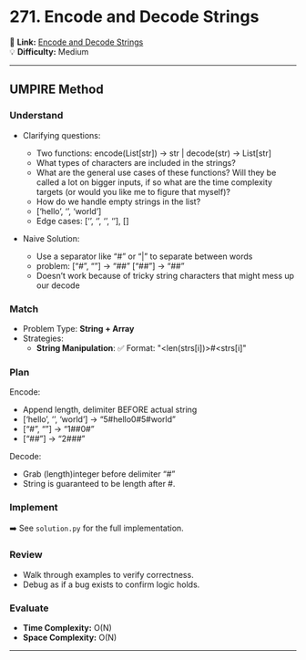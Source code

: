 # 271. Encode and Decode Strings

🔗 **Link:** [Encode and Decode Strings](https://leetcode.com/problems/encode-and-decode-strings/description/)  
💡 **Difficulty:** Medium

---


## UMPIRE Method

### Understand
- Clarifying questions:
  - Two functions: encode(List[str]) → str | decode(str) → List[str]
  - What types of characters are included in the strings?
  - What are the general use cases of these functions? Will they be called a lot on bigger inputs, if so what are the time complexity targets (or would you like me to figure that myself)? 
  - How do we handle empty strings in the list?
  - [‘hello’, ‘’, ‘world’]
  - Edge cases: [‘’, ‘’, ‘’, ‘’], []

  
- Naive Solution:
  - Use a separator like “#” or “|” to separate between words
  - problem: [“#”, “”] → “##” [“##”] → “##”
  - Doesn’t work because of tricky string characters that might mess up our decode


### Match
- Problem Type: **String + Array**  
- Strategies:
  - **String Manipulation**: ✅ Format: "<len(strs[i])>#<strs[i]" 

### Plan
Encode:  
- Append length, delimiter BEFORE actual string
- [‘hello’, ‘’, ‘world’] → “5#hello0#5#world”
- [“#”, “”] → “1##0#”
- [“##”] → “2###”

Decode:
- Grab (length)integer before delimiter “#”
- String is guaranteed to be length after #.


### Implement
➡️ See `solution.py` for the full implementation.  

### Review
- Walk through examples to verify correctness.  
- Debug as if a bug exists to confirm logic holds.  

### Evaluate
- **Time Complexity:** O(N)  
- **Space Complexity:** O(N)  

---


